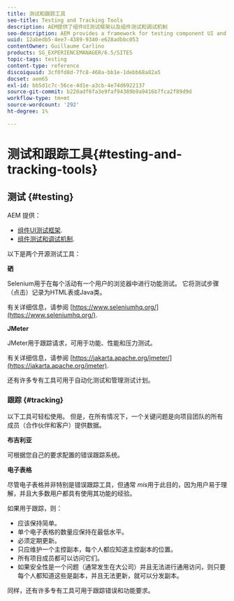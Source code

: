 ```yaml
---
title: 测试和跟踪工具
seo-title: Testing and Tracking Tools
description: AEM提供了组件UI测试框架以及组件测试和调试机制
seo-description: AEM provides a framework for testing component UI and a mechanism for testing and debugging components
uuid: 12abedb5-4ee7-4389-9340-e628adbbc053
contentOwner: Guillaume Carlino
products: SG_EXPERIENCEMANAGER/6.5/SITES
topic-tags: testing
content-type: reference
discoiquuid: 3cf0fd8d-7fc8-468a-bb1e-1debb68a82a5
docset: aem65
exl-id: bb5d1c7c-56ce-4d1e-a3cb-4e74d6922137
source-git-commit: b220adf6fa3e9faf94389b9a9416b7fca2f89d9d
workflow-type: tm+mt
source-wordcount: '292'
ht-degree: 1%

---
```


# 测试和跟踪工具{#testing-and-tracking-tools}

## 测试 {#testing}

AEM 提供：

* [组件UI测试框架](/help/sites-developing/hobbes.md).
* [组件测试和调试机制](/help/sites-developing/developer-mode.md).

以下是两个开源测试工具：

**硒**

Selenium用于在每个活动有一个用户的浏览器中进行功能测试。 它将测试步骤（点击）记录为HTML表或Java类。

有关详细信息，请参阅 [https://www.seleniumhq.org/](https://www.seleniumhq.org/).

**JMeter**

JMeter用于跟踪请求，可用于功能、性能和压力测试。

有关详细信息，请参阅 [https://jakarta.apache.org/jmeter/](https://jakarta.apache.org/jmeter).

还有许多专有工具可用于自动化测试和管理测试计划。

### 跟踪 {#tracking}

以下工具可轻松使用。 但是，在所有情况下，一个关键问题是向项目团队的所有成员（合作伙伴和客户）提供数据。

**布吉利亚**

可根据您自己的要求配置的错误跟踪系统。

**电子表格**

尽管电子表格并非特别是错误跟踪工具，但通常 *mis*&#x200B;用于此目的，因为用户易于理解，并且大多数用户都具有使用其功能的经验。

如果用于跟踪，则：

* 应该保持简单。
* 单个电子表格的数量应保持在最低水平。
* 必须定期更新。
* 只应维护一个主控副本，每个人都应知道主控副本的位置。
* 所有项目成员都可以访问它们。
* 如果安全性是一个问题（通常发生在大公司）并且无法进行通用访问，则只要每个人都知道这些是副本，并且无法更新，就可以分发副本。

同样，还有许多专有工具可用于跟踪错误和功能要求。
